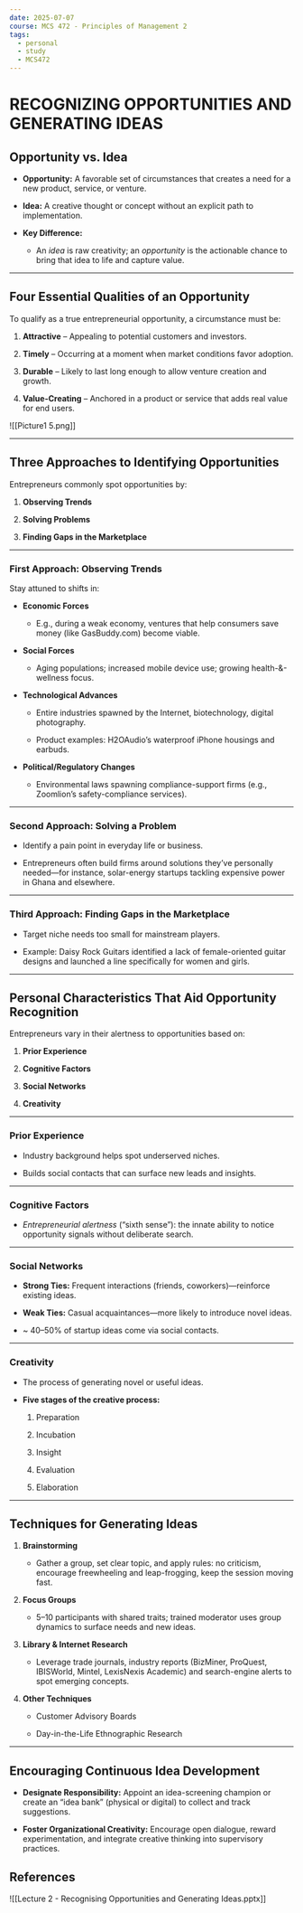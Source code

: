 ```yaml
---
date: 2025-07-07
course: MCS 472 - Principles of Management 2
tags:
  - personal
  - study
  - MCS472
---
```


# **RECOGNIZING OPPORTUNITIES AND GENERATING IDEAS**

## **Opportunity vs. Idea**

- **Opportunity:** A favorable set of circumstances that creates a need for a new product, service, or venture.
    
- **Idea:** A creative thought or concept without an explicit path to implementation.
    
- **Key Difference:**
    
    - An _idea_ is raw creativity; an _opportunity_ is the actionable chance to bring that idea to life and capture value. 

---

## **Four Essential Qualities of an Opportunity**

To qualify as a true entrepreneurial opportunity, a circumstance must be:

1. **Attractive** – Appealing to potential customers and investors.
    
2. **Timely** – Occurring at a moment when market conditions favor adoption.
    
3. **Durable** – Likely to last long enough to allow venture creation and growth.
    
4. **Value-Creating** – Anchored in a product or service that adds real value for end users. 

![[Picture1 5.png]]

---

## **Three Approaches to Identifying Opportunities**

Entrepreneurs commonly spot opportunities by:

1. **Observing Trends**
    
2. **Solving Problems**
    
3. **Finding Gaps in the Marketplace**

---

### **First Approach: Observing Trends**

Stay attuned to shifts in:

- **Economic Forces**
    
    - E.g., during a weak economy, ventures that help consumers save money (like GasBuddy.com) become viable.
        
- **Social Forces**
    
    - Aging populations; increased mobile device use; growing health-&-wellness focus.
        
- **Technological Advances**
    
    - Entire industries spawned by the Internet, biotechnology, digital photography.
        
    - Product examples: H2OAudio’s waterproof iPhone housings and earbuds.
        
- **Political/Regulatory Changes**
    
    - Environmental laws spawning compliance-support firms (e.g., Zoomlion’s safety-compliance services). 

---

### **Second Approach: Solving a Problem**

- Identify a pain point in everyday life or business.
    
- Entrepreneurs often build firms around solutions they’ve personally needed—for instance, solar-energy startups tackling expensive power in Ghana and elsewhere.

---

### **Third Approach: Finding Gaps in the Marketplace**

- Target niche needs too small for mainstream players.
    
- Example: Daisy Rock Guitars identified a lack of female-oriented guitar designs and launched a line specifically for women and girls.

---

## **Personal Characteristics That Aid Opportunity Recognition**

Entrepreneurs vary in their alertness to opportunities based on:

1. **Prior Experience**
    
2. **Cognitive Factors**
    
3. **Social Networks**
    
4. **Creativity**

---

### **Prior Experience**

- Industry background helps spot underserved niches.
    
- Builds social contacts that can surface new leads and insights.

---

### **Cognitive Factors**

- _Entrepreneurial alertness_ (“sixth sense”): the innate ability to notice opportunity signals without deliberate search.

---

### **Social Networks**

- **Strong Ties:** Frequent interactions (friends, coworkers)—reinforce existing ideas.
    
- **Weak Ties:** Casual acquaintances—more likely to introduce novel ideas.
    
- ~ 40–50% of startup ideas come via social contacts.

---

### **Creativity**

- The process of generating novel or useful ideas.
    
- **Five stages of the creative process:**
    
    1. Preparation
        
    2. Incubation
        
    3. Insight
        
    4. Evaluation
        
    5. Elaboration

---

## **Techniques for Generating Ideas**

1. **Brainstorming**
    
    - Gather a group, set clear topic, and apply rules: no criticism, encourage freewheeling and leap-frogging, keep the session moving fast.
        
2. **Focus Groups**
    
    - 5–10 participants with shared traits; trained moderator uses group dynamics to surface needs and new ideas.
        
3. **Library & Internet Research**
    
    - Leverage trade journals, industry reports (BizMiner, ProQuest, IBISWorld, Mintel, LexisNexis Academic) and search-engine alerts to spot emerging concepts.
        
4. **Other Techniques**
    
    - Customer Advisory Boards
        
    - Day-in-the-Life Ethnographic Research 

---

## **Encouraging Continuous Idea Development**

- **Designate Responsibility:** Appoint an idea-screening champion or create an “idea bank” (physical or digital) to collect and track suggestions.
    
- **Foster Organizational Creativity:** Encourage open dialogue, reward experimentation, and integrate creative thinking into supervisory practices.




## **References**

![[Lecture 2 - Recognising Opportunities and Generating Ideas.pptx]]